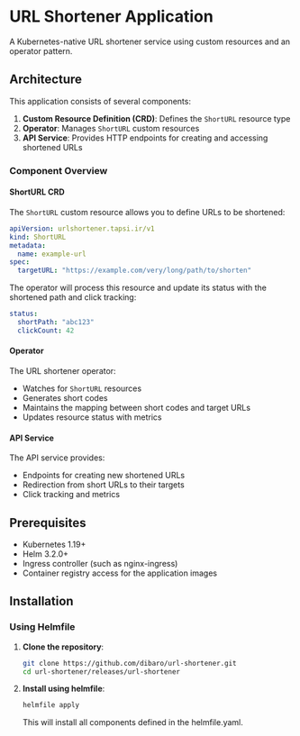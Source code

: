 # URL Shortener Application

A Kubernetes-native URL shortener service using custom resources and an operator pattern.

## Architecture

This application consists of several components:

1. **Custom Resource Definition (CRD)**: Defines the `ShortURL` resource type
2. **Operator**: Manages `ShortURL` custom resources
3. **API Service**: Provides HTTP endpoints for creating and accessing shortened URLs

### Component Overview

#### ShortURL CRD

The `ShortURL` custom resource allows you to define URLs to be shortened:

```yaml
apiVersion: urlshortener.tapsi.ir/v1
kind: ShortURL
metadata:
  name: example-url
spec:
  targetURL: "https://example.com/very/long/path/to/shorten"
```

The operator will process this resource and update its status with the shortened path and click tracking:

```yaml
status:
  shortPath: "abc123"
  clickCount: 42
```

#### Operator

The URL shortener operator:

- Watches for `ShortURL` resources
- Generates short codes
- Maintains the mapping between short codes and target URLs
- Updates resource status with metrics

#### API Service

The API service provides:

- Endpoints for creating new shortened URLs
- Redirection from short URLs to their targets
- Click tracking and metrics

## Prerequisites

- Kubernetes 1.19+
- Helm 3.2.0+
- Ingress controller (such as nginx-ingress)
- Container registry access for the application images

## Installation

### Using Helmfile

1. **Clone the repository**:

   ```bash
   git clone https://github.com/dibaro/url-shortener.git
   cd url-shortener/releases/url-shortener
   ```

2. **Install using helmfile**:

   ```bash
   helmfile apply
   ```

   This will install all components defined in the helmfile.yaml.
